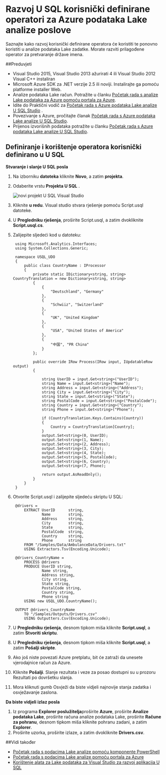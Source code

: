 <properties 
   pageTitle="U SQL korisnički definirane operatori za Azure podataka Lake analize zadataka za razvoj | Azure" 
   description="Saznajte kako razvoj korisnički definirane operatora će koristiti te ponovno koristiti u analize podataka Lake zadatke. " 
   services="data-lake-analytics" 
   documentationCenter="" 
   authors="edmacauley" 
   manager="jhubbard" 
   editor="cgronlun"/>
 
<tags
   ms.service="data-lake-analytics"
   ms.devlang="na"
   ms.topic="article"
   ms.tgt_pltfrm="na"
   ms.workload="big-data" 
   ms.date="05/16/2016"
   ms.author="edmaca"/>


# <a name="develop-u-sql-user-defined-operators-for-azure-data-lake-analytics-jobs"></a>Razvoj U SQL korisnički definirane operatori za Azure podataka Lake analize poslove

Saznajte kako razvoj korisnički definirane operatora će koristiti te ponovno koristiti u analize podataka Lake zadatke. Morate razviti prilagođene operator za pretvaranje države imena.

##<a name="prerequisites"></a>Preduvjeti

- Visual Studio 2015, Visual Studio 2013 ažurirati 4 ili Visual Studio 2012 Visual C++ instaliran 
- Microsoft Azure SDK za .NET verzije 2.5 ili noviji.  Instalirajte ga pomoću platforme installer Web.
- Analize podataka Lake račun.  Potražite u članku [Početak rada s analize Lake podataka za Azure pomoću portala za Azure](data-lake-analytics-get-started-portal.md).
- Idite do Praktični vodič za [Početak rada s Azure podataka Lake analize U SQL Studio](data-lake-analytics-u-sql-get-started.md) .
- Povezivanje s Azure, pročitajte članak [Početak rada s Azure podataka Lake analize U SQL Studio](data-lake-analytics-u-sql-get-started.md#connect-to-azure). 
- Prijenos izvorišnih podataka potražite u članku [Početak rada s Azure podataka Lake analize U SQL Studio](data-lake-analytics-u-sql-get-started.md#upload-source-data-files). 

## <a name="define-and-use-user-defined-operator-in-u-sql"></a>Definiranje i korištenje operatora korisnički definirano u U SQL

**Stvaranje i slanje U SQL posla** 

1. Na izborniku **datoteka** kliknite **Novo**, a zatim **projekta**.
2. Odaberite vrstu **Projekta U SQL** .

    ![novi projekt U SQL Visual Studio](./media/data-lake-analytics-data-lake-tools-get-started/data-lake-analytics-data-lake-tools-new-project.png)

3. Kliknite **u redu**. Visual studio stvara rješenje pomoću Script.usql datoteke.
4. U **Pregledniku rješenja**, proširite Script.usql, a zatim dvokliknite **Script.usql.cs**.
5. Zalijepite sljedeći kod u datoteku:

        using Microsoft.Analytics.Interfaces;
        using System.Collections.Generic;
        
        namespace USQL_UDO
        {
            public class CountryName : IProcessor
            {
                private static IDictionary<string, string> CountryTranslation = new Dictionary<string, string>
                {
                    {
                        "Deutschland", "Germany"
                    },
                    {
                        "Schwiiz", "Switzerland"
                    },
                    {
                        "UK", "United Kingdom"
                    },
                    {
                        "USA", "United States of America"
                    },
                    {
                        "中国", "PR China"
                    }
                };
        
                public override IRow Process(IRow input, IUpdatableRow output)
                {
        
                    string UserID = input.Get<string>("UserID");
                    string Name = input.Get<string>("Name");
                    string Address = input.Get<string>("Address");
                    string City = input.Get<string>("City");
                    string State = input.Get<string>("State");
                    string PostalCode = input.Get<string>("PostalCode");
                    string Country = input.Get<string>("Country");
                    string Phone = input.Get<string>("Phone");
        
                    if (CountryTranslation.Keys.Contains(Country))
                    {
                        Country = CountryTranslation[Country];
                    }
                    output.Set<string>(0, UserID);
                    output.Set<string>(1, Name);
                    output.Set<string>(2, Address);
                    output.Set<string>(3, City);
                    output.Set<string>(4, State);
                    output.Set<string>(5, PostalCode);
                    output.Set<string>(6, Country);
                    output.Set<string>(7, Phone);
        
                    return output.AsReadOnly();
                }
            }
        }

5. Otvorite Script.usql i zalijepite sljedeću skriptu U SQL:

        @drivers =
            EXTRACT UserID      string,
                    Name        string,
                    Address     string,
                    City        string,
                    State       string,
                    PostalCode  string,
                    Country     string,
                    Phone       string
            FROM "/Samples/Data/AmbulanceData/Drivers.txt"
            USING Extractors.Tsv(Encoding.Unicode);
        
        @drivers_CountryName =
            PROCESS @drivers
            PRODUCE UserID string,
                    Name string,
                    Address string,
                    City string,
                    State string,
                    PostalCode string,
                    Country string,
                    Phone string
            USING new USQL_UDO.CountryName();    
        
        OUTPUT @drivers_CountryName
            TO "/Samples/Outputs/Drivers.csv"
            USING Outputters.Csv(Encoding.Unicode);

6. U **Pregledniku rješenja**, desnom tipkom miša kliknite **Script.usql**, a zatim **Stvoriti skriptu**.
6. U **Pregledniku rješenja**, desnom tipkom miša kliknite **Script.usql**, a zatim **Pošalji skripte**.
7. Ako još niste povezati Azure pretplatu, bit će zatraži da unesete vjerodajnice račun za Azure.
7. Kliknite **Pošalji**. Slanje rezultata i veze za posao dostupni su u prozoru Rezultati po dovršetku slanja.
8. Mora kliknuti gumb Osvježi da biste vidjeli najnovije stanja zadatka i osvježavanje zaslona.

**Da biste vidjeli izlaz posla**

1. Iz programa **Explorer poslužitelja**proširite **Azure**, proširite **Analize podataka Lake**, proširite računa analize podataka Lake, proširite **Račune za pohranu**, desnom tipkom miša kliknite pohranu zadani, a zatim **Explorer**. 
2. Proširite uzorka, proširite izlaze, a zatim dvokliknite **Drivers.csv**.


##<a name="see-also"></a>Vidi također

- [Početak rada s podacima Lake analize pomoću komponente PowerShell](data-lake-analytics-get-started-powershell.md)
- [Početak rada s podacima Lake analize pomoću portala za Azure](data-lake-analytics-get-started-portal.md)
- [Korištenje alata za Lake podataka za Visual Studio za razvoj aplikacija U SQL](data-lake-analytics-data-lake-tools-get-started.md)
